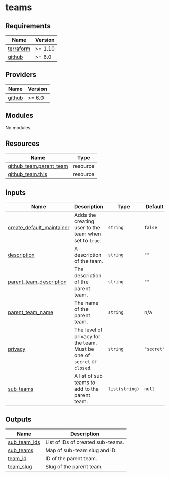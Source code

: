# teams

<!-- BEGIN_TF_DOCS -->
## Requirements

| Name | Version |
|------|---------|
| <a name="requirement_terraform"></a> [terraform](#requirement\_terraform) | >= 1.10 |
| <a name="requirement_github"></a> [github](#requirement\_github) | >= 6.0 |

## Providers

| Name | Version |
|------|---------|
| <a name="provider_github"></a> [github](#provider\_github) | >= 6.0 |

## Modules

No modules.

## Resources

| Name | Type |
|------|------|
| [github_team.parent_team](https://registry.terraform.io/providers/integrations/github/latest/docs/resources/team) | resource |
| [github_team.this](https://registry.terraform.io/providers/integrations/github/latest/docs/resources/team) | resource |

## Inputs

| Name | Description | Type | Default | Required |
|------|-------------|------|---------|:--------:|
| <a name="input_create_default_maintainer"></a> [create\_default\_maintainer](#input\_create\_default\_maintainer) | Adds the creating user to the team when set to `true`. | `string` | `false` | no |
| <a name="input_description"></a> [description](#input\_description) | A description of the team. | `string` | `""` | no |
| <a name="input_parent_team_description"></a> [parent\_team\_description](#input\_parent\_team\_description) | The description of the parent team. | `string` | `""` | no |
| <a name="input_parent_team_name"></a> [parent\_team\_name](#input\_parent\_team\_name) | The name of the parent team. | `string` | n/a | yes |
| <a name="input_privacy"></a> [privacy](#input\_privacy) | The level of privacy for the team. Must be one of `secret` or `closed`. | `string` | `"secret"` | no |
| <a name="input_sub_teams"></a> [sub\_teams](#input\_sub\_teams) | A list of sub teams to add to the parent team. | `list(string)` | `null` | no |

## Outputs

| Name | Description |
|------|-------------|
| <a name="output_sub_team_ids"></a> [sub\_team\_ids](#output\_sub\_team\_ids) | List of IDs of created sub-teams. |
| <a name="output_sub_teams"></a> [sub\_teams](#output\_sub\_teams) | Map of sub-team slug and ID. |
| <a name="output_team_id"></a> [team\_id](#output\_team\_id) | ID of the parent team. |
| <a name="output_team_slug"></a> [team\_slug](#output\_team\_slug) | Slug of the parent team. |
<!-- END_TF_DOCS -->
